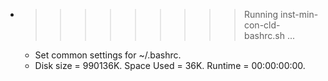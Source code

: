 * >>>>>>>>> Running inst-min-con-cld-bashrc.sh ...
  * Set common settings for ~/.bashrc.
  * Disk size = 990136K. Space Used = 36K. Runtime = 00:00:00:00.

